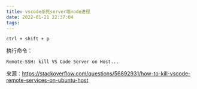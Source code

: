 ```yaml
---
title: vscode杀死server端node进程
date: 2022-01-21 22:37:04
tags:
---
```


```ctrl + shift + p```

执行命令：

```
Remote-SSH: kill VS Code Server on Host...
```

来源：<https://stackoverflow.com/questions/56892931/how-to-kill-vscode-remote-services-on-ubuntu-host>
